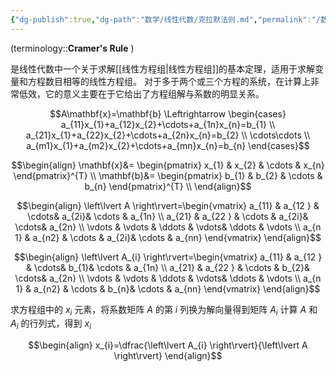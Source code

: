 ```yaml
---
{"dg-publish":true,"dg-path":"数学/线性代数/克拉默法则.md","permalink":"/数学/线性代数/克拉默法则/","dgPassFrontmatter":true,"noteIcon":"","created":"2024-05-21T15:20:27.955+08:00","updated":"2024-10-11T16:34:04.975+08:00"}
---
```


(terminology::**Cramer's Rule**  )

是线性代数中一个关于求解[[线性方程组\|线性方程组]]的基本定理，适用于求解变量和方程数目相等的线性方程组。
对于多于两个或三个方程的系统，在计算上非常低效，它的意义主要在于它给出了方程组解与系数的明显关系。

$$A\mathbf{x}=\mathbf{b} \Leftrightarrow \begin{cases}
a_{11}x_{1}+a_{12}x_{2}+\cdots+a_{1n}x_{n}=b_{1} \\
a_{21}x_{1}+a_{22}x_{2}+\cdots+a_{2n}x_{n}=b_{2} \\ 
 \cdots\cdots  \\
a_{m1}x_{1}+a_{m2}x_{2}+\cdots+a_{mn}x_{n}=b_{n}
\end{cases}$$

$$\begin{align}
\mathbf{x}&= \begin{pmatrix}
x_{1}  & x_{2} & \cdots  & x_{n}
\end{pmatrix}^{T} \\
\mathbf{b}&= \begin{pmatrix}
b_{1}  & b_{2} & \cdots  & b_{n}
\end{pmatrix}^{T} \\
\end{align}$$


$$\begin{align}
\left\lvert  A \right\rvert=\begin{vmatrix}
a_{11} & a_{12 } & \cdots& a_{2i}& \cdots & a_{1n} \\
a_{21} & a_{22 } & \cdots  & a_{2i}& \cdots& a_{2n} \\ 
\vdots  &  \vdots  & \ddots  & \vdots& \ddots & \vdots \\
a_{n 1} & a_{n2} & \cdots & a_{2i}& \cdots  & a_{nn}
\end{vmatrix} 
\end{align}$$

$$\begin{align}
\left\lvert  A_{i} \right\rvert=\begin{vmatrix}
a_{11} & a_{12 } & \cdots& b_{1}& \cdots & a_{1n} \\
a_{21} & a_{22 } & \cdots  & b_{2}& \cdots& a_{2n} \\ 
\vdots  &  \vdots  & \ddots  & \vdots& \ddots & \vdots \\
a_{n 1} & a_{n2} & \cdots & b_{n}& \cdots  & a_{nn}
\end{vmatrix} 
\end{align}$$


求方程组中的 $x_{i}$ 元素，将系数矩阵 $A$ 的第 $i$ 列换为解向量得到矩阵 $A_{i}$ 
计算 $A$ 和 $A_{i}$ 的行列式，得到 $x_{i}$

$$\begin{align}
x_{i}=\dfrac{\left\lvert  A_{i} \right\rvert}{\left\lvert  A \right\rvert}
\end{align}$$


